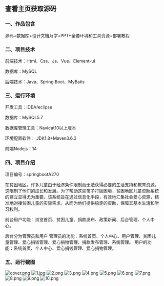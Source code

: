  
## 查看主页获取源码


### 一、作品包含

源码+数据库+设计文档万字+PPT+全套环境和工具资源+部署教程

### 二、项目技术

前端技术：Html、Css、Js、Vue、Element-ui

数据库：MySQL

后端技术：Java、Spring Boot、MyBatis

  

### 三、运行环境

开发工具：IDEA/eclipse

数据库：MySQL5.7

数据库管理工具：Navicat10以上版本

环境配置软件： JDK1.8+Maven3.6.3

前端Nodejs：14


### 四、项目介绍
项目编号：springbootA270

在贫困地区，许多儿童由于经济条件限制而无法获得必要的生活支持和教育资源，这限制了他们的成长和发展。为了帮助这些孩子打破困境，贫困地区儿童资助系统的建立显得尤为重要。该系统旨在通过信息化手段，有效地汇集社会爱心资源，精准地对接贫困儿童的实际需求，从而为他们提供稳定的资助，保障其基本生活和学习权利。

前台用户功能：浏览首页、贫困儿童、捐款发布、政策新闻、后台管理、个人中心。

后台分为管理员和用户
管理员的功能：系统首页、个人中心、用户管理、贫困儿童管理、爱心捐钱管理、爱心捐物管理、捐款发布管理、系统管理。
用户的功能：系统首页、个人中心、爱心捐钱管理、爱心捐物管理。

### 五、运行截图

![cover.png](./cover.png)
![1.jpg](./1.jpg)
![2.png](./2.png)
![3.png](./3.png)
![4.png](./4.png)
![5.png](./5.png)
![6.png](./6.png)
![7.png](./7.png)
![8.png](./8.png)
![9.png](./9.png)
![10.png](./10.png)




  
